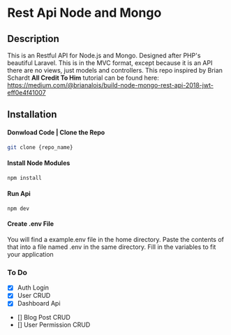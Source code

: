 # Rest Api Node and Mongo

## Description
This is an Restful API for Node.js and Mongo. Designed after PHP's beautiful Laravel. This is in the MVC format,
except because it is an API there are no views, just models and controllers. This repo inspired by Brian Schardt
**All Credit To Him** tutorial can be found here: https://medium.com/@brianalois/build-node-mongo-rest-api-2018-jwt-eff0e4f41007

## Installation

#### Donwload Code | Clone the Repo

```bash
git clone {repo_name}
```

#### Install Node Modules
```bash
npm install
```

#### Run Api
```
npm dev
```

#### Create .env File
You will find a example.env file in the home directory. Paste the contents of that into a file named .env in the same directory.
Fill in the variables to fit your application


### To Do
- [x] Auth Login
- [x] User CRUD
- [x] Dashboard Api
- [] Blog Post CRUD
- [] User Permission CRUD
